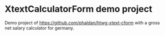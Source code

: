 # XtextCalculatorForm demo project

Demo project of https://github.com/phaldan/htwg-xtext-cform with a gross net salary calculator for germany.
